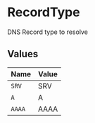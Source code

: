 # RecordType

DNS Record type to resolve


## Values

| Name   | Value  |
| ------ | ------ |
| `SRV`  | SRV    |
| `A`    | A      |
| `AAAA` | AAAA   |
